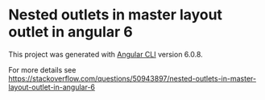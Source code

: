 # Nested outlets in master layout outlet in angular 6

This project was generated with [Angular CLI](https://github.com/angular/angular-cli) version 6.0.8.

For more details see https://stackoverflow.com/questions/50943897/nested-outlets-in-master-layout-outlet-in-angular-6
